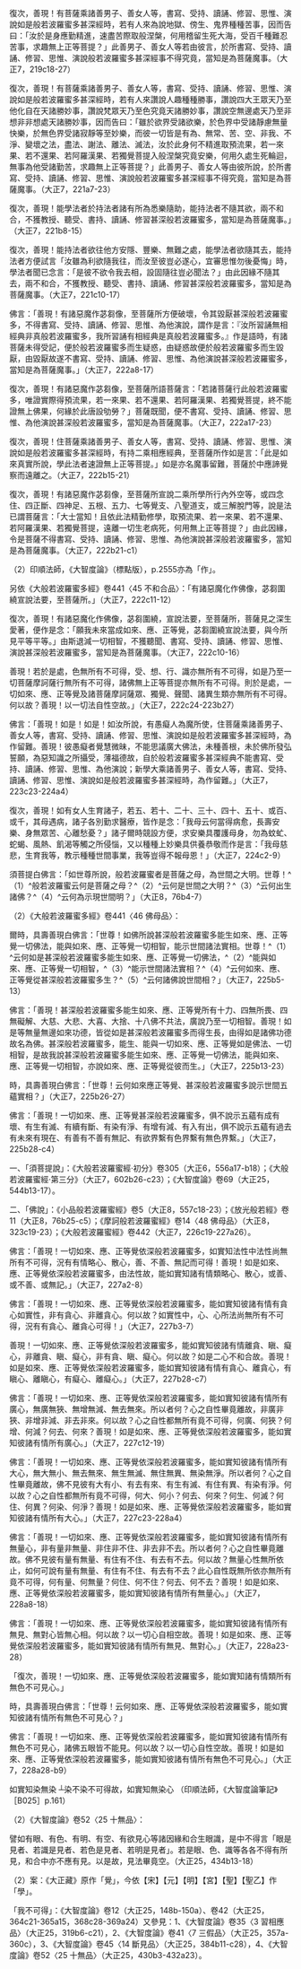 [^1]: （大智......九）二十字＝（大智度論卷第六十九釋第四十七品下訖第四十八品上）二十三字【宋】，＝（大智度論卷第六十九釋第四十七品下（訖第四十八品之上））二十四字【元】，＝（大智度論卷第六十九釋兩不和合品第四十七之下）二十一字【明】，＝（大智度論卷第六十九釋第四十七品下訖第四十八品上兩過品）二十六字【宮】，＝（大智度論釋第四十六品下（訖第四十七品上）六十九）二十一字【聖】。（大正25，538d，n.36）

[^2]: 〔【經】〕－【宋】【宮】【聖】＊，不分卷及品【聖乙】【石】\[＊1\]。（大正25，538d，n.37）

[^3]: （令）＋書【聖乙】【石】，書＝盡【聖乙】＊。（大正25，538d，n.38）

[^4]: 知＝智【聖】。（大正25，538d，n.39）

[^5]: 慳＝堅【聖乙】。（大正25，538d，n.40）

[^6]: 藥資＝資藥【聖】。（大正25，538d，n.41）

[^7]: 〔欲〕－【聖乙】。（大正25，538d，n.42）

[^8]: 闇＋（人）【聖】。（大正25，538d，n.43）

[^9]: 優＝憂【聖乙】。（大正25，538d，n.44）

[^10]: 參見《大智度論》卷33〈1 序品〉（大正25，308a17-22）。

[^11]: （故）＋聽【聖乙】。（大正25，538d，n.45）

[^12]: 知＝和【聖】。（大正25，538d，n.46）

[^13]: 《大般若波羅蜜多經》卷440〈45
不和合品〉：「復次，善現！能持法者專樂廣知十二分教次第法義，所謂契經、應頌、記別、諷頌、自說、因緣、本事、本生、方廣、希法、譬喻、論議，能學法者不樂廣知十二分教次第法義，所謂契經乃至論議，兩不和合，不獲教授、聽受、書持、讀誦、修習甚深般若波羅蜜多，當知是為菩薩魔事。」（大正7，219a24-29）

[^14]: 〔不〕－【聖】。（大正25，538d，n.47）

[^15]: 者＝人【宋】【元】【明】【宮】。（大正25，539d，n.1）

[^16]: 蜜＋（讀誦）【元】【明】。（大正25，539d，n.2）

[^17]: 〔深〕－【宋】【宮】。（大正25，539d，n.3）

[^18]: 〔兩〕－【聖】。（大正25，539d，n.4）

[^19]: 掉＝挑【聖乙】【石】＊。（大正25，539d，n.5）

[^20]: 〔書〕－【聖】。（大正25，539d，n.6）

[^21]: 〔深〕－【宋】【元】【明】【宮】＊。（大正25，539d，n.7）

[^22]: 《大般若波羅蜜多經》卷440〈45 不和合品〉：

復次，善現！有菩薩乘諸善男子、善女人等，書寫、受持、讀誦、修習、思惟、演說如是般若波羅蜜多甚深經時，若有人來為說地獄、傍生、鬼界種種苦事，因而告曰：「汝於是身應勤精進，速盡苦際取般涅槃，何用稽留生死大海，受百千種難忍苦事，求趣無上正等菩提？」此善男子、善女人等若由彼言，於所書寫、受持、讀誦、修習、思惟、演說般若波羅蜜多甚深經事不得究竟，當知是為菩薩魔事。（大正7，219c18-27）

[^23]: 生樂＝樂生【聖乙】【石】。（大正25，539d，n.8）

[^24]: 〔苦求......不〕十七字－【聖乙】。（大正25，539d，n.9）

[^25]: 《大般若波羅蜜多經》卷441〈45 不和合品〉：

復次，善現！有菩薩乘諸善男子、善女人等，書寫、受持、讀誦、修習、思惟、演說如是般若波羅蜜多甚深經時，若有人來讚說人趣種種勝事，讚說四大王眾天乃至他化自在天諸勝妙事，讚說梵眾天乃至色究竟天諸勝妙事，讚說空無邊處天乃至非想非非想處天諸勝妙事，因而告曰：「雖於欲界受諸欲樂，於色界中受諸靜慮無量快樂，於無色界受諸寂靜等至妙樂，而彼一切皆是有為、無常、苦、空、非我、不淨、變壞之法，盡法、謝法、離法、滅法，汝於此身何不精進取預流果，若一來果、若不還果、若阿羅漢果、若獨覺菩提入般涅槃究竟安樂，何用久處生死輪迴，無事為他受諸勤苦，求趣無上正等菩提？」此善男子、善女人等由彼所說，於所書寫、受持、讀誦、修習、思惟、演說般若波羅蜜多甚深經事不得究竟，當知是為菩薩魔事。（大正7，221a7-23）

[^26]: 《大般若波羅蜜多經》卷441〈45
不和合品〉：「復次，善現！能持法者一身無繫，專修己事不憂他業，能學法者好領徒眾，樂營他事不憂自業，兩不和合，不獲教授、聽受、書持、讀誦、修習甚深般若波羅蜜多，當知是為菩薩魔事。」（大正7，221a23-27）

[^27]: 書＝盡【聖】＊。（大正25，539d，n.10）

[^28]: 聽＝聖【聖乙】。（大正25，539d，n.11）

[^29]: 〔書〕－【聖】。（大正25，539d，n.12）

[^30]: 念＝令【聖】＊。（大正25，539d，n.13）

[^31]: 《大般若波羅蜜多經》卷441〈45
不和合品〉：「復次，善現！能持法者欲令學者於我所為悉皆隨助，能學法者不隨其欲，兩不和合，不獲教授、聽受、書持、讀誦、修習甚深般若波羅蜜多，當知是為菩薩魔事。

復次，善現！能學法者於持法者諸有所為悉樂隨助，能持法者不隨其欲，兩不和合，不獲教授、聽受、書持、讀誦、修習甚深般若波羅蜜多，當知是為菩薩魔事。」（大正7，221b8-15）

[^32]: 正＝心【聖乙】。（大正25，539d，n.14）

[^33]: 少＝妙【聖】＊。（大正25，539d，n.15）

[^34]: 〔兩〕－【宮】【聖】。（大正25，539d，n.16）

[^35]: 是為＝言為【聖乙】，＝是言【石】。（大正25，539d，n.17）

[^36]: 距＝拒【元】【明】。（大正25，539d，n.18）

[^37]: 〔我〕－【宋】【元】【明】【宮】【聖乙】【石】。（大正25，539d，n.19）

[^38]: 《大般若波羅蜜多經》卷441〈45 不和合品〉：

復次，善現！能持法者欲往他方安隱、豐樂、無難之處，能學法者欲隨其去，能持法者方便試言「汝雖為利欲隨我往，而汝至彼豈必遂心，宜審思惟勿後憂悔」時，學法者聞已念言：「是彼不欲令我去相，設固隨往豈必聞法？」由此因緣不隨其去，兩不和合，不獲教授、聽受、書持、讀誦、修習甚深般若波羅蜜多，當知是為菩薩魔事。（大正7，221c10-17）

[^39]: 旃＝栴【聖】【聖乙】。（大正25，539d，n.20）

[^40]: 者＋（不）【聖】。（大正25，539d，n.21）

[^41]: 逐＝遂【聖乙】。（大正25，539d，n.22）

[^42]: 訊＝說【聖】。（大正25，540d，n.1）

[^43]: 《大般若波羅蜜多經》卷441〈45
不和合品〉：「復次，善現！能持法者多有施主數相追隨，學法者來請說般若波羅蜜多，或請書寫、受持、讀誦、如說修行，彼多緣礙無暇教授，能學法者起嫌恨心，後雖教授而不聽受，兩不和合，不獲教授、聽受、書持、讀誦、修習甚深般若波羅蜜多，當知是為菩薩魔事。」（大正7，221c25-222a2）

[^44]: 〔【論】〕－【宋】【宮】【聖乙】＊。（大正25，540d，n.2）

[^45]: 故＋（名）【宋】【元】【明】【宮】【聖】【聖乙】。（大正25，540d，n.3）

[^46]: 四事供養：以「飲食、衣服、臥具、湯藥」供養。參見《大智度論》卷58〈36
阿難稱譽品〉（大正25，474a22-25）、卷69〈47
兩不和合品〉（大正25，538c6-7）。

[^47]: 〔師〕－【聖】。（大正25，540d，n.4）

[^48]: 或羞＝戒著【聖】【聖乙】。（大正25，540d，n.5）

[^49]: 似＝妙【聖乙】。（大正25，540d，n.6）

[^50]: （如）＋好【聖乙】。（大正25，540d，n.7）

[^51]: 〔波羅蜜〕－【宋】【元】【明】【宮】【聖】。（大正25，540d，n.8）

[^52]: 誦＝讀【聖乙】。（大正25，540d，n.9）

[^53]: 亦是＝是亦【聖】【聖乙】。（大正25，540d，n.10）

[^54]: 〔師〕－【宋】【元】【明】【宮】。（大正25，540d，n.11）

[^55]: 罪＝羅【聖】【聖乙】。（大正25，540d，n.12）

[^56]: （法）＋事【聖乙】【石】。（大正25，540d，n.13）

[^57]: 〔不〕－【聖】，（行）＋不【聖乙】。（大正25，540d，n.14）

[^58]: 讀誦＝誦讀【石】。（大正25，540d，n.15）

[^59]: 直＝真【聖】【聖乙】。（大正25，540d，n.16）

[^60]: （有）＋時【聖乙】。（大正25，540d，n.17）

[^61]: 解＝能【聖】。（大正25，540d，n.18）

[^62]: 讀誦＝誦讀【宋】【元】【明】【宮】。（大正25，540d，n.19）

[^63]: 雖得實相，不能誦讀。（印順法師，《大智度論筆記》〔E020〕p.319）

[^64]: 導＝道【宋】【元】【明】【宮】【聖】。（大正25，540d，n.20）

[^65]: 〔欲〕－【宋】【元】【明】【宮】【聖】。（大正25，540d，n.21）

[^66]: 受法＝受【宮】【聖乙】【石】，〔受法〕－【聖】。（大正25，540d，n.22）

[^67]: 參見《大智度論》卷69〈47 兩不和合品〉（大正25，540a）。

[^68]: 化＝導【聖乙】【石】。（大正25，540d，n.23）

[^69]: 〔或〕－【聖乙】【石】。（大正25，540d，n.24）

[^70]: 邪＝耶【聖】。（大正25，540d，n.25）

[^71]: 〔行〕－【聖】。（大正25，540d，n.26）

[^72]: 〔合〕－【聖乙】。（大正25，540d，n.27）

[^73]: 〔切上......次〕七字－【聖乙】。（大正25，540d，n.28）

[^74]: 〔正〕－【聖乙】。（大正25，540d，n.29）

[^75]: 參見《大智度論》卷69〈47 兩不和合品〉（大正25，539a28-b16）。

[^76]: 〔都〕－【聖乙】。（大正25，540d，n.30）

[^77]: 且＝但【宋】【元】【明】【宮】【聖】【聖乙】。（大正25，540d，n.31）

[^78]: 《大品經義疏》卷8：「次一人毀三惡道，一人讚諸天及二乘，壞其大乘心，亦是失也。」（卍新續藏24，295c19-20）

[^79]: 聚＝取【聖】。（大正25，540d，n.32）

[^80]: 多有＝有多【聖乙】【石】。（大正25，540d，n.33）

[^81]: 將＝持【聖】【聖乙】，＝侍【石】。（大正25，540d，n.34）

[^82]: 進止：1.進退。2.舉止，行動。（《漢語大詞典》（十），p.980）

[^83]: 法＝汝【聖】。（大正25，540d，n.36）

[^84]: 〔不聽......意〕十七字－【聖乙】。（大正25，540d，n.37）

[^85]: 謂＝諸【聖】。（大正25，540d，n.38）

[^86]: 財＝則【聖乙】。（大正25，540d，n.39）

[^87]: 養＝故【宋】【元】【明】【宮】【聖】。（大正25，540d，n.40）

[^88]: （是）＋則【石】。（大正25，540d，n.41）

[^89]: 薄＝輕【聖乙】。（大正25，540d，n.42）

[^90]: 經嶮＝逕險【聖乙】。（大正25，540d，n.43）

[^91]: 亦＝二【聖乙】。（大正25，540d，n.44）

[^92]: 羞＝著【聖】。（大正25，540d，n.45）

[^93]: 串（ㄍㄨㄢˋ）：1.習慣。楊倞注："串，習也。"（《漢語大詞典》（一），p.623）

[^94]: 任涉＝住法【聖乙】。（大正25，540d，n.46）

[^95]: 諳＝諸【聖】【聖乙】【石】。（大正25，540d，n.47）

[^96]: 稱＝講【聖乙】。（大正25，540d，n.48）

[^97]: 美＝義【聖】。（大正25，540d，n.49）

[^98]: 〔時〕－【宋】【元】【明】【聖】【聖乙】【石】。（大正25，540d，n.50）

[^99]: 慮＝惠【聖乙】。（大正25，540d，n.51）

[^100]: 〔謂〕－【聖乙】【石】。（大正25，540d，n.52）

[^101]: 飲食＝欲食【宋】【宮】。（大正25，540d，n.53）

[^102]: 彼＋（國）【聖】。（大正25，540d，n.54）

[^103]: 勿＝無【石】。（大正25，540d，n.55）

[^104]: 〔好〕－【聖乙】。（大正25，540d，n.56）

[^105]: 至＝去【聖】。（大正25，540d，n.57）

[^106]: 護＝誰【石】。（大正25，541d，n.1）

[^107]: 枉＝抂【聖】，＝往【聖乙】。（大正25，541d，n.2）

[^108]: 樂著＝著樂【聖乙】【石】。（大正25，541d，n.3）

[^109]: 卷第七十二終【聖乙】，合＋（摩訶行經卷第七十二）【聖乙】。（大正25，541d，n.4）

[^110]: 卷第七十三首【聖乙】，（摩訶般若波羅蜜品四十六之二，七十三）＋經【聖乙】。（大正25，541d，n.5）

[^111]: 〔是〕－【宋】【元】【明】【宮】＊，【聖】
\[＊1\]。（大正25，541d，n.6）

[^112]: 墮＝隨【聖】＊。（大正25，541d，n.7）

[^113]: （兩）＋不【聖】【聖乙】【石】。（大正25，541d，n.8）

[^114]: 深＝成【宋】【元】【宮】【聖】，（成）＋深【聖乙】。（大正25，541d，n.9）

[^115]: 《大般若波羅蜜多經》卷441〈45 不和合品〉：

佛言：「善現！有諸惡魔作苾芻像，至菩薩所方便破壞，令其毀厭甚深般若波羅蜜多，不得書寫、受持、讀誦、修習、思惟、為他演說，謂作是言：『汝所習誦無相經典非真般若波羅蜜多，我所習誦有相經典是真般若波羅蜜多。』作是語時，有諸菩薩未得受記，便於般若波羅蜜多而生疑惑，由疑惑故便於般若波羅蜜多而生毀厭，由毀厭故遂不書寫、受持、讀誦、修習、思惟、為他演說甚深般若波羅蜜多，當知是為菩薩魔事。」（大正7，222a8-17）

[^116]: 〔作〕－【宮】【聖】【聖乙】【石】。（大正25，541d，n.10）

[^117]: 際＝除【聖】。（大正25，541d，n.11）

[^118]: （得）＋辟【宋】【元】【明】【宮】【聖】。（大正25，541d，n.12）

[^119]: 〔兩〕－【宋】【元】【明】【宮】。（大正25，541d，n.13）

[^120]: 《大般若波羅蜜多經》卷441〈45 不和合品〉：

復次，善現！有諸惡魔作苾芻像，至菩薩所語菩薩言：「若諸菩薩行此般若波羅蜜多，唯證實際得預流果，若一來果、若不還果、若阿羅漢果、若獨覺菩提，終不能證無上佛果，何緣於此唐設劬勞？」菩薩既聞，便不書寫、受持、讀誦、修習、思惟、為他演說甚深般若波羅蜜多，當知是為菩薩魔事。（大正7，222a17-23）

[^121]: 〔菩薩〕－【宋】【元】【明】【宮】【聖】。（大正25，541d，n.14）

[^122]: 而＝速【聖】。（大正25，541d，n.15）

[^123]: 《大般若波羅蜜多經》卷441〈45 不和合品〉：

復次，善現！住菩薩乘諸善男子、善女人等，書寫、受持、讀誦、修習、思惟、演說如是般若波羅蜜多甚深經時，有持二乘相應經典，至菩薩所作如是言：「此是如來真實所說，學此法者速證無上正等菩提。」如是亦名魔事留難，菩薩於中應諦覺察而遠離之。（大正7，222b15-21）

[^124]: 空＋（外空）【聖乙】【石】。（大正25，541d，n.16）

[^125]: 用＝由【聖乙】。（大正25，541d，n.17）

[^126]: 〔形〕－【宋】【宮】。（大正25，541d，n.18）

[^127]: 《大般若波羅蜜多經》卷441〈45 不和合品〉：

復次，善現！有諸惡魔作苾芻像，至菩薩所宣說二乘所學所行內外空等，或四念住、四正斷、四神足、五根、五力、七等覺支、八聖道支，或三解脫門等，說是法已謂菩薩言：「大士當知！且依此法精勤修學，取預流果、若一來果、若不還果、若阿羅漢果、若獨覺菩提，遠離一切生老病死，何用無上正等菩提？」由此因緣，令是菩薩不得書寫、受持、讀誦、修習、思惟、為他演說甚深般若波羅蜜多，當知是為菩薩魔事。（大正7，222b21-c1）

[^128]: 貪著＝因緣【宋】【元】【明】【聖乙】【石】。（大正25，541d，n.19）

[^129]: 減＝咸【聖】＊。（大正25，541d，n.20）

[^130]: 婆＝波【聖】。（大正25，541d，n.21）

[^131]: 《大般若波羅蜜多經》卷441〈45
不和合品〉：「復次，善現！有諸惡魔作佛形像，身真金色，常光一尋，具三十二大丈夫相，八十隨好圓滿莊嚴，至菩薩所，菩薩見之深生愛著，由斯退減一切相智，不獲聽聞、書寫、受持、讀誦、修習、思惟、演說甚深般若波羅蜜多，當知是為菩薩魔事。」（大正7，222c5-10）

[^132]: （1）從＝作【石】。（大正25，541d，n.22）

（2）印順法師，《大智度論》（標點版），p.2555亦為「作」。

另依《大般若波羅蜜多經》卷441〈45
不和合品〉：「有諸惡魔化作佛像，苾芻圍繞宣說法要，至菩薩所。」（大正7，222c11-12）

[^133]: 〔多〕－【宋】【元】【明】【宮】【聖乙】。（大正25，541d，n.23）

[^134]: 〔乃至正憶念〕－【宮】。（大正25，541d，n.24）

[^135]: 《大般若波羅蜜多經》卷441〈45 不和合品〉：

復次，善現！有諸惡魔化作佛像，苾芻圍繞，宣說法要，至菩薩所，菩薩見之深生愛著，便作是念：「願我未來當成如來、應、正等覺，苾芻圍繞宣說法要，與今所見平等平等。」由斯退減一切相智，不獲聽聞、書寫、受持、讀誦、修習、思惟、演說甚深般若波羅蜜多，當知是為菩薩魔事。（大正7，222c10-16）

[^136]: 《大般若波羅蜜多經》卷441〈45
不和合品〉：「復次，善現！有諸惡魔化作菩薩摩訶薩像，若百若千乃至無數，具無礙辯相好莊嚴，自變其身作佛形像，為化菩薩摩訶薩眾宣說法要，教修布施波羅蜜多乃至般若波羅蜜多，現如是相至菩薩所，菩薩見之深生愛著，由斯退減一切相智，不獲聽聞、書寫、受持、讀誦、修習、思惟、演說甚深般若波羅蜜多，當知是為菩薩魔事。」（大正7，222c16-24）

[^137]: 〔有〕－【聖乙】【石】。（大正25，541d，n.25）

[^138]: 《大般若波羅蜜多經》卷441〈45
不和合品〉：「所以者何？善現！如是般若波羅蜜多甚深法中，色無所有不可得，受、想、行、識亦無所有不可得；......一切菩薩摩訶薩行無所有不可得，諸佛無上正等菩提亦無所有不可得。

善現！若於是處，色無所有不可得，受、想、行、識亦無所有不可得，如是乃至一切菩薩摩訶薩行無所有不可得，諸佛無上正等菩提亦無所有不可得。則於是處，一切如來、應、正等覺及諸菩薩摩訶薩眾、獨覺、聲聞、諸異生類亦無所有不可得。何以故？善現！以一切法自性空故。」（大正7，222c24-223b27）

[^139]: 〔深〕－【宋】【宮】。（大正25，541d，n.26）

[^140]: 受＋（持）【聖乙】。（大正25，541d，n.27）

[^141]: 〔寶〕－【宮】【聖】【聖乙】。（大正25，541d，n.28）

[^142]: 般若珍寶，多賊多難。（印順法師，《大智度論筆記》〔E020〕p.319）

[^143]: 〔人〕－【聖乙】。（大正25，541d，n.29）

[^144]: 新＝雜【聖乙】。（大正25，541d，n.30）

[^145]: 〔深〕－【宋】【宮】。（大正25，541d，n.31）

[^146]: 《大般若波羅蜜多經》卷441〈45 不和合品〉：

佛言：「善現！如是！如是！如汝所說，有愚癡人為魔所使，住菩薩乘諸善男子、善女人等，書寫、受持、讀誦、修習、思惟、演說如是般若波羅蜜多甚深經時，為作留難。善現！彼愚癡者覺慧微昧，不能思議廣大佛法，未種善根，未於佛所發弘誓願，為惡知識之所攝受，薄福德故，自於般若波羅蜜多甚深經典不能書寫、受持、讀誦、修習、思惟、為他演說；新學大乘諸善男子、善女人等，書寫、受持、讀誦、修習、思惟、演說如是般若波羅蜜多甚深經時，為作留難。」（大正7，223c23-224a4）

[^147]: 是＝若【聖乙】。（大正25，541d，n.32）

[^148]: 禪＋（定）【聖乙】。（大正25，541d，n.33）

[^149]: 祐助：保佑，佐助。（《漢語大詞典》（七），p.843）

[^150]: 邪＝耶【聖】【聖乙】＊。（大正25，542d，n.1）

[^151]: 〔得〕－【聖乙】。（大正25，542d，n.2）

[^152]: 受＝授【明】。（大正25，542d，n.3）

[^153]: 廣＝魔【聖】【聖乙】【石】。（大正25，542d，n.4）

[^154]: （不）＋證【石】。（大正25，542d，n.5）

[^155]: 似＝以【聖乙】。（大正25，542d，n.6）

[^156]: 名＝多【聖】。（大正25，542d，n.7）

[^157]: 《正觀》（6），p.179：《大智度論》卷60（大正25，483a2-c14）。

[^158]: 雖＝離【聖】。（大正25，542d，n.8）

[^159]: 信心＝心信【聖乙】【石】。（大正25，542d，n.9）

[^160]: 煩惱：取相是魔事。（印順法師，《大智度論筆記》〔E002〕p.287）

[^161]: 價寶＝賈【聖乙】。（大正25，542d，n.10）

[^162]: 《正觀》（6），p.179：《大智度論》卷69（大正25，542a7-22）。

[^163]: 憎＝壞【聖】。（大正25，542d，n.11）

[^164]: 賊＝賤【聖】。（大正25，542d，n.12）

[^165]: 瓦石＝在色【聖】。（大正25，542d，n.13）

[^166]: 呰＝訾【宋】【元】【明】【宮】【聖】＊。（大正25，542d，n.14）

[^167]: 〔壞〕－【聖乙】。（大正25，542d，n.15）

[^168]: 〔故〕－【宋】【元】【明】【宮】。（大正25，542d，n.16）

[^169]: 但＝恒【聖】。（大正25，542d，n.17）

[^170]: 三＋（寶）【聖乙】【石】。（大正25，542d，n.18）

[^171]: 〔定〕－【聖乙】【石】。（大正25，542d，n.19）

[^172]: 軟＝濡【宮】【石】。（大正25，542d，n.20）

[^173]: 印順法師，《大智度論》（標點版），p.2561校勘：「相爾」疑為「法爾」。

[^174]: 初＋（心）【聖】。（大正25，542d，n.21）

[^175]: 身＋（命）【聖】。（大正25，542d，n.22）

[^176]: 繞＝嬈【聖乙】。（大正25，542d，n.23）

[^177]: 然＝燃【聖乙】。（大正25，542d，n.24）

[^178]: 念＋（釋四十六品竟）【聖乙】【石】。（大正25，542d，n.25）

[^179]: 但求般若，餘不足責。（印順法師，《大智度論筆記》〔E014〕p.310）

[^180]: 八＋（品上）【宋】，（上）【元】，（之上）【明】。（大正25，542d，n.27）

[^181]: （大智度論釋佛母品第四十八）十二字＝（大智度論釋第四十八品上佛母品）十四字【宮】，＝（大智度論釋第四十七品上報恩品）十四字【聖】，＝（摩訶般若波羅蜜佛母品四十七）十三字【聖乙】，＝（摩訶般若波羅蜜品第四十七佛母品）十五字【石】，〔大智度論〕－【明】。（大正25，542d，n.26）

[^182]: 〔若三十〕－【聖】【聖乙】。（大正25，542d，n.28）

[^183]: 安＋（隱）【聖乙】。（大正25，542d，n.29）

[^184]: 蚊＝蛟【宋】，＝蚤【宮】。（大正25，542d，n.30）

[^185]: 虻蛇蚖＝蠶蛇蛇【聖】。（大正25，542d，n.31）

[^186]: 《大般若波羅蜜多經》卷441〈46 佛母品〉：

復次，善現！如有女人生育諸子，若五、若十、二十、三十、四十、五十、或百、或千，其母遇病，諸子各別勤求醫療，皆作是念：「我母云何當得病愈，長壽安樂、身無眾苦、心離愁憂？」諸子爾時競設方便，求安樂具覆護母身，勿為蚊虻、蛇蝎、風熱、飢渴等觸之所侵惱，又以種種上妙樂具供養恭敬而作是言：「我母慈悲，生育我等，教示種種世間事業，我等豈得不報母恩！」（大正7，224c2-9）

[^187]: 是＝見【聖】＊。（大正25，542d，n.32）

[^188]: 《大般若波羅蜜多經》卷441〈46
佛母品〉：「十方世界無量無數無邊如來、應、正等覺安隱住持現說法者，亦以佛眼常觀護念甚深般若波羅蜜多。何以故？善現！甚深般若波羅蜜多，能生十方無量無數無邊世界一切如來、應、正等覺所有佛法，又能與彼一切相智，能示世間諸法實相。由此因緣我等諸佛常以佛眼觀察護念甚深般若波羅蜜多，為報其恩不應暫捨。」（大正7，224c13-21）

[^189]: 〔如是〕－【宋】【元】【明】【宮】【聖】。（大正25，542d，n.33）

[^190]: 今＝令【聖】。（大正25，542d，n.34）

[^191]: 《大般若波羅蜜多經》卷441〈46
佛母品〉：「善現！住菩薩乘諸善男子、善女人等，若能於此甚深般若波羅蜜多書寫、受持、讀誦、修習、思惟、演說，一切如來、應、正等覺常以佛眼觀察護念，令其身心恒得安樂，所修善業皆無留難。善現！住菩薩乘諸善男子、善女人等，若能於此甚深般若波羅蜜多書寫、受持、讀誦、修習、思惟、演說，十方世界一切如來、應、正等覺皆共護念，令於無上正等菩提永不退轉。」（大正7，225a26-b5）

[^192]: （1）《放光般若經》卷11〈49 大明品〉：

須菩提白佛言：「如世尊所說，般若波羅蜜者是菩薩之母，為世間之大明。世尊！^（1）^般若波羅蜜云何是菩薩之母？^（2）^云何是世間之大明？^（3）^云何出生諸佛？^（4）^云何為示現世間明？」（大正8，76b4-7）

（2）《大般若波羅蜜多經》卷441〈46 佛母品〉：

爾時，具壽善現白佛言：「世尊！如佛所說甚深般若波羅蜜多能生如來、應、正等覺一切佛法，能與如來、應、正等覺一切相智，能示世間諸法實相。世尊！^（1）^云何如是甚深般若波羅蜜多能生如來、應、正等覺一切佛法，^（2）^能與如來、應、正等覺一切相智，^（3）^能示世間諸法實相？^（4）^云何如來、應、正等覺從甚深般若波羅蜜多生？^（5）^云何諸佛說世間相？」（大正7，225b5-13）

[^193]: 〔是〕－【宋】【宮】。（大正25，543d，n.1）

[^194]: 《大般若波羅蜜多經》卷441〈46 佛母品〉：

佛言：「善現！甚深般若波羅蜜多能生如來、應、正等覺所有十力、四無所畏、四無礙解、大慈、大悲、大喜、大捨、十八佛不共法，廣說乃至一切相智。善現！如是等無量無邊如來功德，皆從如是甚深般若波羅蜜多而得生長，由得如是諸佛功德故名為佛。甚深般若波羅蜜多，能生、能與一切如來、應、正等覺如是佛法、一切相智，是故我說甚深般若波羅蜜多能生如來、應、正等覺一切佛法，能與如來、應、正等覺一切相智，亦說如來、應、正等覺從彼而生。」（大正7，225b13-23）

[^195]: 《大般若波羅蜜多經》卷441〈46
佛母品〉：「善現！甚深般若波羅蜜多能示世間諸法實相者，謂能示世間五蘊實相；一切如來、應、正等覺亦說世間五蘊實相。」（大正7，225b23-25）

[^196]: 〔中〕－【聖】【宮】。（大正25，543d，n.2）

[^197]: 《大般若波羅蜜多經》卷441〈46 佛母品〉：

時，具壽善現白佛言：「世尊！云何如來應正等覺、甚深般若波羅蜜多說示世間五蘊實相？」（大正7，225b26-27）

[^198]: 〔五眾〕－【宋】【元】【明】【宮】。（大正25，543d，n.3）

[^199]: 減＝咸【聖乙】。（大正25，543d，n.4）

[^200]: 《大般若波羅蜜多經》卷441〈46 佛母品〉：

佛言：「善現！一切如來、應、正等覺甚深般若波羅蜜多，俱不說示五蘊有成有壞、有生有滅、有續有斷、有染有淨、有增有減、有入有出，俱不說示五蘊有過去有未來有現在、有善有不善有無記、有欲界繫有色界繫有無色界繫。」（大正7，225b28-c4）

[^201]: 〔相〕－【聖】。（大正25，543d，n.5）

[^202]: 壞＋（相如是示）【元】【明】【聖】【聖乙】。（大正25，543d，n.6）

[^203]: 性法＝法性【元】【明】【聖乙】。（大正25，543d，n.7）

[^204]: 《大般若波羅蜜多經》卷441〈46
佛母品〉：「所以者何？善現！非空、無相、無願之法有成有壞、有生有滅、有續有斷、有染有淨、有增有減、有入有出、有過去有未來有現在、有善有不善有無記、有欲界繫有色界繫有無色界繫。善現！非無生、無滅、無造、無作、無性之法有成有壞、有生有滅、有續有斷、有染有淨、有增有減、有入有出、有過去有未來有現在、有善有不善有無記、有欲界繫有色界繫有無色界繫。」（大正7，225c4-11）

[^205]: 《大般若波羅蜜多經》卷441〈46
佛母品〉：「善現！一切如來、應、正等覺甚深般若波羅蜜多，如是說示五蘊實相，此五蘊相即是世間，是故世間亦無成無壞、無生無滅、無續無斷、無染無淨、無增無減、無入無出、無過去無未來無現在、無善無不善無無記、無欲界繫無色界繫無無色界繫及無餘相。」（大正7，225c11-17）

[^206]: 色＝名【聖】。（大正25，543d，n.8）

[^207]: 〔無〕－【宋】【宮】。（大正25，543d，n.9）

[^208]: （種）＋智【宋】【元】【明】【宮】【聖】【石】。（大正25，543d，n.10）

[^209]: （種）＋智【元】【明】，智＋（種）【石】。（大正25，543d，n.11）

[^210]: 〔是〕－【宮】【聖】【聖乙】。（大正25，543d，n.12）

[^211]: 《大般若波羅蜜多經》卷441〈46
佛母品〉：「復次，善現！一切如來、應、正等覺，皆依如是甚深般若波羅蜜多，普能證知無量無數無邊有情心行差別。然此般若波羅蜜多甚深義中，無有情亦無有情施設可得；無色亦無色施設可得，無受、想、行、識亦無受、想、行、識施設可得；......無一切智亦無一切智施設可得，無道相智、一切相智亦無道相智、一切相智施設可得。善現！一切如來、應、正等覺甚深般若波羅蜜多，如是說示世間實相。」（大正7，225c18-226a23）

[^212]: 《大般若波羅蜜多經》卷442〈46
佛母品〉：「復次，善現！甚深般若波羅蜜多，不示現色，不示現受、想、行、識；......不示現一切智，不示現道相智、一切相智。何以故？善現！如是般若波羅蜜多甚深義中，甚深般若波羅蜜多尚無所有不可得，況有色、受、想、行、識乃至一切智、道相智、一切相智可得示現！」（大正7，226b7-c18）

[^213]: 〔想〕－【明】。（大正25，543d，n.13）

[^214]: （若）＋非【明】【聖乙】。（大正25，543d，n.14）

[^215]: （是）＋亂【聖】。（大正25，543d，n.15）

[^216]: 《大般若波羅蜜多經》卷442〈46
佛母品〉：「復次，善現！一切有情三界五趣施設言說，若有色、若無色，若有想、若無想、若非有想非無想，若此世界、若餘十方無量無數無邊世界，是諸有情，若略心、若散心，或善、或不善、或無記，一切如來、應、正等覺依深般若波羅蜜多，皆如實知。」（大正7，226c19-24）

[^217]: 關於「云何知眾生攝心、亂心相」以下文句的說話者，於諸漢譯本中存有兩類。詳見：

一、「須菩提說」：《大般若波羅蜜經‧初分》卷305（大正6，556a17-b18）；《大般若波羅蜜經‧第三分》（大正7，602b26-c23）；《大智度論》卷69（大正25，544b13-17）。

二、「佛說」：《小品般若波羅蜜經》卷5（大正8，557c18-23）；《放光般若經》卷11（大正8，76b25-c5）；《摩訶般若波羅蜜經》卷14〈48
佛母品〉（大正8，323c19-23）；《大般若波羅蜜經》卷442（大正7，226c19-227a26）。

[^218]: 《大般若波羅蜜多經》卷442〈46
佛母品〉：「善現！一切如來、應、正等覺依深般若波羅蜜多，由法性故，能如實知諸有情類略心、散心，或善、或不善、或無記。」（大正7，226c26-28）

[^219]: 故知＝知故【宋】【宮】，＝故智【聖】。（大正25，543d，n.16）

[^220]: 《大般若波羅蜜多經》卷442〈46 佛母品〉：

佛言：「善現！一切如來、應、正等覺依深般若波羅蜜多，如實知法性中法性尚無所有不可得，況有有情略心、散心，善、不善、無記而可得！善現！如是如來、應、正等覺依深般若波羅蜜多，由法性故，能如實知諸有情類略心、散心，或善、或不善、或無記。」（大正7，227a2-8）

[^221]: 盡＝書【聖】。（大正25，543d，n.17）

[^222]: 《大般若波羅蜜多經》卷442〈46
佛母品〉：「善現！一切如來、應、正等覺依深般若波羅蜜多，由盡故、離染故、滅故、斷故、寂靜故、遠離故，能如實知諸有情類略心、散心，或善、或不善、或無記。」（大正7，227a13-16）

[^223]: 《大般若波羅蜜多經》卷442〈46 佛母品〉：

佛言：「善現！一切如來、應、正等覺依深般若波羅蜜多，能如實知彼諸有情有貪心如實性，非有貪心、非離貪心。何以故？如實性中，心、心所法尚無所有不可得，況有有貪心、離貪心可得！」（大正7，227b3-7）

[^224]: 〔則〕－【宋】【元】【明】【宮】。（大正25，543d，n.18）

[^225]: 不瞋心癡心＝癡心不瞋心【聖乙】【石】。（大正25，543d，n.20）

[^226]: 〔無〕－【聖】。（大正25，543d，n.21）

[^227]: 何＋（知）【聖乙】【石】。（大正25，543d，n.22）

[^228]: 知＝智【聖】＊ \[＊1 2 3\]。（大正25，543d，n.23）

[^229]: 《大般若波羅蜜多經》卷442〈46
佛母品〉：「復次，善現！一切如來、應、正等覺依深般若波羅蜜多，能如實知彼諸有情有貪、瞋、癡心，非有貪、瞋、癡心，非離貪、瞋、癡心。何以故？如是二心不和合故。

善現！一切如來、應、正等覺依深般若波羅蜜多，能如實知彼諸有情離貪、瞋、癡心，非離貪、瞋、癡心，非有貪、瞋、癡心。何以故？如是二心不和合故。善現！如是如來、應、正等覺依深般若波羅蜜多，能如實知彼諸有情有貪心、離貪心，有瞋心、離瞋心，有癡心、離癡心。」（大正7，227b28-c7）

[^230]: 〔誰〕－【宋】【元】【明】【宮】【聖】。（大正25，543d，n.24）

[^231]: 狹＝使【聖乙】。（大正25，543d，n.25）

[^232]: （亦）＋如【宋】【元】【明】【宮】。（大正25，543d，n.26）

[^233]: 《大般若波羅蜜多經》卷442〈46 佛母品〉：

佛言：「善現！一切如來、應、正等覺依深般若波羅蜜多，能如實知彼諸有情所有廣心，無廣無狹、無增無減、無去無來。所以者何？心之自性畢竟離故，非廣非狹、非增非減、非去非來。何以故？心之自性都無所有竟不可得，何廣、何狹？何增、何減？何去、何來？善現！如是如來、應、正等覺依深般若波羅蜜多，能如實知彼諸有情所有廣心。」（大正7，227c12-19）

[^234]: 〔相〕－【宋】【宮】。（大正25，543d，n.27）

[^235]: 《大般若波羅蜜多經》卷442〈46 佛母品〉：

佛言：「善現！一切如來、應、正等覺依深般若波羅蜜多，能如實知彼諸有情所有大心，無大無小、無去無來、無生無滅、無住無異、無染無淨。所以者何？心之自性畢竟離故，佛不見彼有大有小、有去有來、有生有滅、有住有異、有染有淨。何以故？心之自性都無所有竟不可得，何大、何小？何去、何來？何生、何滅？何住、何異？何染、何淨？善現！如是如來、應、正等覺依深般若波羅蜜多，能如實知彼諸有情所有大心。」（大正7，227c23-228a4）

[^236]: 《大般若波羅蜜多經》卷442〈46 佛母品〉：

佛言：「善現！一切如來、應、正等覺依深般若波羅蜜多，能如實知彼諸有情所有無量心，非有量非無量、非住非不住、非去非不去。所以者何？心之自性畢竟離故。佛不見彼有量有無量、有住有不住、有去有不去。何以故？無量心性無所依止，如何可說有量有無量、有住有不住、有去有不去？此心自性既無所依亦無所有竟不可得，何有量、何無量？何住、何不住？何去、何不去？善現！如是如來、應、正等覺依深般若波羅蜜多，能如實知彼諸有情所有無量心。」（大正7，228a8-18）

[^237]: 《大般若波羅蜜多經》卷442〈46 佛母品〉：

佛言：「善現！一切如來、應、正等覺依深般若波羅蜜多，能如實知彼諸有情所有無見、無對心皆無心相。何以故？以一切心自相空故。善現！如是如來、應、正等覺依深般若波羅蜜多，能如實知彼諸有情所有無見、無對心。」（大正7，228a23-28）

[^238]: 《大般若波羅蜜多經》卷442〈46 佛母品〉：

「復次，善現！一切如來、應、正等覺依深般若波羅蜜多，能如實知諸有情類所有無色不可見心。」

時，具壽善現白佛言：「世尊！云何如來、應、正等覺依深般若波羅蜜多，能如實知彼諸有情所有無色不可見心？」

佛言：「善現！一切如來、應、正等覺依深般若波羅蜜多，能如實知彼諸有情所有無色不可見心，諸佛五眼皆不能見。何以故？以一切心自性空故。善現！如是如來、應、正等覺依深般若波羅蜜多，能如實知彼諸有情所有無色不可見心。」（大正7，228a28-b9）

[^239]: 《正觀》（6），p.179：《大智度論》卷69（大正25，541c23-542a6）。

[^240]: 陀＝多【宋】【元】【明】【宮】【石】。（大正25，544d，n.1）

[^241]: （喜）＋書【聖】。（大正25，544d，n.2）

[^242]: 壞＝故【聖】。（大正25，544d，n.3）

[^243]: 〔諸〕－【聖乙】。（大正25，544d，n.4）

[^244]: 雖＝數【聖】。（大正25，544d，n.5）

[^245]: 止＝正【宋】【元】【明】【宮】【聖】【聖乙】。（大正25，544d，n.6）

[^246]: 「三事」指：^（1）^般若波羅蜜云何能生諸佛，^（2）^云何能示世間相，^（4）^云何諸佛說世間相。缺少對^（3）^「云何諸佛從般若波羅蜜生」之答。

[^247]: （有）＋異【聖乙】【石】。（大正25，544d，n.7）

[^248]: （作）＋法【聖】【石】。（大正25，544d，n.8）

[^249]: 枝＝被【聖】。（大正25，544d，n.9）

[^250]: 事＝法【元】【明】。（大正25，544d，n.10）

[^251]: 大小說異。（印順法師，《大智度論筆記》〔E014〕p.310）

[^252]: （廣）＋說【聖】【聖乙】【石】。（大正25，544d，n.11）

[^253]: 〔不〕－【宋】【元】【明】【宮】。（大正25，544d，n.12）

[^254]: 餘＝敘【聖乙】。（大正25，544d，n.13）

[^255]: 〔若無色色〕－【石】。（大正25，544d，n.14）

[^256]: 無量＋（無量）【聖乙】，（無邊）【石】。（大正25，544d，n.15）

[^257]: 案：對照經文，此句之發話者為釋尊。

[^258]: 實相智慧知攝心亂心。（印順法師，《大智度論筆記》〔E020〕p.319）

[^259]: 實相：諸法畢竟空。（印順法師，《大智度論筆記》［E001］p.284）

[^260]: 自＝白【聖乙】。（大正25，544d，n.16）

[^261]: 億＝憶【宋】【元】【明】【宮】。（大正25，544d，n.17）

[^262]: 畢竟空中云何知一切心：空性叵得。佛住實相故知。（印順法師，《大智度論筆記》〔E014〕p.310）

[^263]: 實＋（知）【聖】【聖乙】。（大正25，544d，n.18）

[^264]: （後）＋次【聖】【聖乙】，次＋（第）【聖】【聖乙】【石】。（大正25，544d，n.19）

[^265]: 〔見〕－【聖】。（大正25，544d，n.20）

[^266]: 參見《大智度論》卷70〈48 佛母品〉（大正25，545b7-11）。

[^267]: 以＝已【聖乙】。（大正25，544d，n.21）

[^268]: 伏斷。（印順法師，《大智度論筆記》〔E020〕p.319）

[^269]: 〔滅〕－【宋】【宮】。（大正25，544d，n.22）

[^270]: 想＝相【聖】。（大正25，544d，n.23）

[^271]: 念＝今【元】【明】【宮】【石】。（大正25，544d，n.24）

[^272]: 門＝問【宮】。（大正25，544d，n.25）

[^273]: 畢竟空中知他心。（印順法師，《大智度論筆記》〔E020〕p.319）

[^274]: 心＋（染心）【聖】，（無染心）【聖乙】【石】。（大正25，544d，n.26）

[^275]: 〔心〕－【聖】。（大正25，544d，n.27）

[^276]: 時＝解【聖】。（大正25，544d，n.28）

[^277]: 待＝侍【聖】。（大正25，544d，n.29）

[^278]: ┌染心不可得故，如實知染心

如實知染無染 ┴染不染不可得故，如實知無染心
（印順法師，《大智度論筆記》［B025］p.161）

[^279]: 知＝如【聖】。（大正25，544d，n.30）

[^280]: 減差＝咸善【聖】。（大正25，544d，n.31）

[^281]: 〔自〕－【宋】【元】【明】【宮】。（大正25，544d，n.32）

[^282]: 減＝咸【聖乙】。（大正25，544d，n.33）

[^283]: 《正觀》（6），p.180：《大智度論》卷20（大正25，209a29-b21）。

[^284]: （1）《大智度論》卷6〈1
序品〉：「鏡中像從因緣生，有面、有鏡、有持鏡人、有明──是事和合故像生。」（大正25，104c19-21）

（2）《大智度論》卷52〈25 十無品〉：

譬如有眼、有色、有明、有空、有欲見心等諸因緣和合生眼識，是中不得言「眼是見者、若識是見者、若色是見者、若明是見者」。若是眼、色、識等各各不得有所見，和合中亦不應有見。以是故，見法畢竟空。（大正25，434b13-18）

[^285]: 所＝此【聖乙】。（大正25，545d，n.1）

[^286]: 等＋（處）【宋】【元】【明】【宮】。（大正25，545d，n.2）

[^287]: 肉＝空【聖】【聖乙】。（大正25，545d，n.3）

[^288]: （1）覺＝學【宋】【元】【明】【宮】【聖】【聖乙】。（大正25，545d，n.4）

（2）案：《大正藏》原作「覺」，今依【宋】【元】【明】【宮】【聖】【聖乙】作「學」。

[^289]: 〔所〕－【宋】【元】【明】【宮】。（大正25，545d，n.5）

[^290]: 《正觀》（6），p.180：

「我不可得」：《大智度論》卷12（大正25，148b-150a）、卷42（大正25，364c21-365a15，368c28-369a24）又參見：1、《大智度論》卷35〈3
習相應品〉（大正25，319b6-c21），2、《大智度論》卷41〈7
三假品〉（大正25，357a-360c），3、《大智度論》卷45〈14
斷見品〉（大正25，384b11-c28），4、《大智度論》卷52〈25
十無品〉（大正25，430b3-432a23）。

[^291]: 憶想＝憶念【聖乙】。（大正25，545d，n.6）

[^292]: 見，不見。（印順法師，《大智度論筆記》〔E020〕p.319）

[^293]: 作＋（相）【聖乙】【石】。（大正25，545d，n.7）